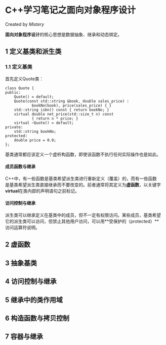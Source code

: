 # C++学习笔记之面向对象程序设计
Created by *Mistery*

**面向对象程序设计**的核心思想是数据抽象、继承和动态绑定。

## 1 定义基类和派生类
### 1.1 定义基类
首先定义Quote类：
```
class Quote {
public:
    Quote() = default;
    Quote(const std::string &book, double sales_price) :
            bookNo(book), price(sales_price) { }
    std::string isbn() const { return bookNo; }
    virtual double net_price(std::size_t n) const
            { return n * price; }
    virtual ~Quote() = default;
private:
    std::string bookNo;
protected:
    double price = 0.0;
};
```

基类通常都应该定义一个虚析构函数，即使该函数不执行任何实际操作也是如此。

#### 成员函数与继承
C++中，有一些函数是基类希望派生类进行重新定义（覆盖）的，而有一些函数是基类希望派生类直接继承而不要改变的。前者通常将其定义为**虚函数**，以关键字**virtual**在类内部的声明语句之前标记。

#### 访问控制与继承
派生类可以继承定义在基类中的成员，但不一定有权限访问。某些成员，基类希望它的派生类可以访问，但禁止其他用户访问，可以用**受保护的（protected）**访问运算符说明。

## 2 虚函数

## 3 抽象基类

## 4 访问控制与继承

## 5 继承中的类作用域

## 6 构造函数与拷贝控制

## 7 容器与继承